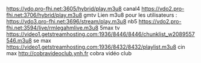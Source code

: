 https://vdo.pro-fhi.net:3605/hybrid/play.m3u8  canal4 https://vdo2.pro-fhi.net:3706/hybrid/play.m3u8 gmtv Lien m3u8 pour les utilisateurs : https://vdo3.pro-fhi.net:3696/stream/play.m3u8 nb5 https://vdo2.pro-fhi.net:3594/live/rmlegahmlive.m3u8 5max tv https://video1.getstreamhosting.com:1936/8446/8446/chunklist_w2089557546.m3u8 se max https://video1.getstreamhosting.com:1936/8432/8432/playlist.m3u8 cin max http://cobravideoclub.ynh.fr cobra vidéo club 
